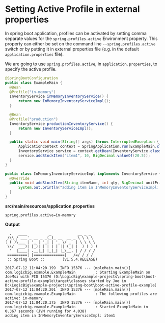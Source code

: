 # Setting Active Profile in external properties

In spring boot application, profiles can be activated by setting comma separate values for the `spring.profiles.active` Environment property. This property can either be set on the command line `--spring.profiles.active` switch or by putting it in external properties file (e.g. in the default `application.properties` file).

We are going to use `spring.profiles.active`, in `application.properties`, to specify the active profile.

```java
@SpringBootConfiguration
public class ExampleMain {
  @Bean
  @Profile("in-memory")
  InventoryService inMemoryInventoryService() {
      return new InMemoryInventoryServiceImpl();
  }

  @Bean
  @Profile("production")
  InventoryService productionInventoryService() {
      return new InventoryServiceImpl();
  }

  public static void main(String[] args) throws InterruptedException {
      ApplicationContext context = SpringApplication.run(ExampleMain.class, args);
      InventoryService service = context.getBean(InventoryService.class);
      service.addStockItem("item1", 10, BigDecimal.valueOf(20.5));
  }
}
```

```java
public class InMemoryInventoryServiceImpl implements InventoryService {
  @Override
  public void addStockItem(String itemName, int qty, BigDecimal unitPrice) {
      System.out.println("adding item in InMemoryInventoryServiceImpl: " + itemName);
  }
}
```


**src/main/resources/application.properties**

```shell
spring.profiles.active=in-memory
```

**Output**

```shell
  .   ____          _            __ _ _
 /\\ / ___'_ __ _ _(_)_ __  __ _ \ \ \ \
( ( )\___ | '_ | '_| | '_ \/ _` | \ \ \ \
 \\/  ___)| |_)| | | | | || (_| |  ) ) ) )
  '  |____| .__|_| |_|_| |_\__, | / / / /
 =========|_|==============|___/=/_/_/_/
 :: Spring Boot ::        (v1.5.4.RELEASE)

2017-07-12 11:04:20.199  INFO 15376 --- [mpleMain.main()] com.logicbig.example.ExampleMain         : Starting ExampleMain on JoeMsi with PID 15376 (D:\LogicBig\example-projects\spring-boot\boot-active-profile-example\target\classes started by Joe in D:\LogicBig\example-projects\spring-boot\boot-active-profile-example)
2017-07-12 11:04:20.201  INFO 15376 --- [mpleMain.main()] com.logicbig.example.ExampleMain         : The following profiles are active: in-memory
2017-07-12 11:04:20.375  INFO 15376 --- [mpleMain.main()] com.logicbig.example.ExampleMain         : Started ExampleMain in 0.367 seconds (JVM running for 4.038)
adding item in InMemoryInventoryServiceImpl: item1
```